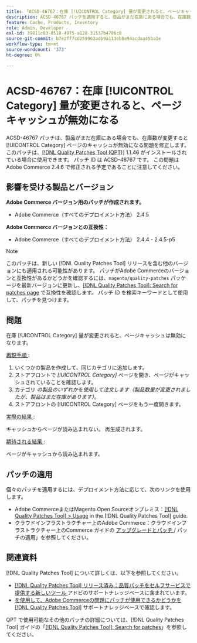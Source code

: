 ```yaml
---
title: 「ACSD-46767：在庫 [!UICONTROL Category] 量が変更されると、ページキャッシュが無効になる」
description: ACSD-46767 パッチを適用すると、商品がまだ在庫にある場合でも、在庫数が変化すると [!UICONTROL Category] ページのキャッシュが無効になるAdobe Commerceの問題が修正されます。
feature: Cache, Products, Inventory
role: Admin, Developer
exl-id: 39811c03-8518-4975-a128-31537b4706c0
source-git-commit: b7e2ff7cd259963adb9a113eb8e94acdaa45ba1e
workflow-type: tm+mt
source-wordcount: '373'
ht-degree: 0%

---
```


# ACSD-46767：在庫 [!UICONTROL Category] 量が変更されると、ページキャッシュが無効になる

ACSD-46767 パッチは、製品がまだ在庫にある場合でも、在庫数が変更すると [!UICONTROL Category] ページのキャッシュが無効になる問題を修正します。 このパッチは、[[!DNL Quality Patches Tool (QPT)]](/help/announcements/adobe-commerce-announcements/magento-quality-patches-released-new-tool-to-self-serve-quality-patches.md) 1.1.46 がインストールされている場合に使用できます。 パッチ ID は ACSD-46767 です。 この問題はAdobe Commerce 2.4.6 で修正される予定であることに注意してください。

## 影響を受ける製品とバージョン

**Adobe Commerce バージョン用のパッチが作成されます。**

* Adobe Commerce（すべてのデプロイメント方法） 2.4.5

**Adobe Commerce バージョンとの互換性：**

* Adobe Commerce（すべてのデプロイメント方法） 2.4.4 - 2.4.5-p5

>[!NOTE]
>
>このパッチは、新しい [!DNL Quality Patches Tool] リリースを含む他のバージョンにも適用される可能性があります。 パッチがAdobe Commerceのバージョンと互換性があるかどうかを確認するには、`magento/quality-patches` パッケージを最新バージョンに更新し、[[!DNL Quality Patches Tool]: Search for patches page](https://experienceleague.adobe.com/tools/commerce-quality-patches/index.html?lang=ja) で互換性を確認します。 パッチ ID を検索キーワードとして使用して、パッチを見つけます。

## 問題

在庫 [!UICONTROL Category] 量が変更されると、ページキャッシュは無効になります。

<u> 再現手順 </u>:

1. いくつかの製品を作成して、同じカテゴリに追加します。
1. ストアフロントで *[!UICONTROL Category]* ページを開き、ページがキャッシュされていることを確認します。
1. カテゴリ *の製品のいずれかを使用して注文します（製品数量が変更されましたが、製品はまだ在庫があります）*。
1. ストアフロントの [!UICONTROL Category] ページをもう一度開きます。

<u> 実際の結果 </u>:

キャッシュからページが読み込まれない。 再生成されます。

<u> 期待される結果 </u>:

ページがキャッシュから読み込まれます。

## パッチの適用

個々のパッチを適用するには、デプロイメント方法に応じて、次のリンクを使用します。

* Adobe CommerceまたはMagento Open Sourceオンプレミス：[[!DNL Quality Patches Tool] > Usage](https://experienceleague.adobe.com/docs/commerce-operations/tools/quality-patches-tool/usage.html?lang=ja) in the [!DNL Quality Patches Tool] guide.
* クラウドインフラストラクチャー上のAdobe Commerce：クラウドインフラストラクチャー上のCommerce ガイドの [ アップグレードとパッチ ](https://experienceleague.adobe.com/docs/commerce-cloud-service/user-guide/develop/upgrade/apply-patches.html?lang=ja)/ パッチの適用」を参照してください。

## 関連資料

[!DNL Quality Patches Tool] について詳しくは、以下を参照してください。

* [[!DNL Quality Patches Tool]  リリース済み：品質パッチをセルフサービスで提供する新しいツール ](/help/announcements/adobe-commerce-announcements/magento-quality-patches-released-new-tool-to-self-serve-quality-patches.md) アドビのサポートナレッジベースに含まれています。
* [ を使用して、Adobe Commerceの問題にパッチが使用できるかどうかを  [!DNL Quality Patches Tool]](/help/support-tools/patches-available-in-qpt-tool/check-patch-for-magento-issue-with-magento-quality-patches.md) サポートナレッジベースで確認します。

QPT で使用可能なその他のパッチの詳細については、[!DNL Quality Patches Tool] ガイドの「[[!DNL Quality Patches Tool]: Search for patches](https://experienceleague.adobe.com/tools/commerce-quality-patches/index.html?lang=ja)」を参照してください。
